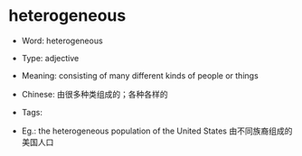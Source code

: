 # heterogeneous

- Word: heterogeneous

- Type: adjective
- Meaning: consisting of many different kinds of people or things
- Chinese: 由很多种类组成的；各种各样的
- Tags: 
- Eg.: the heterogeneous population of the United States 由不同族裔组成的美国人口

